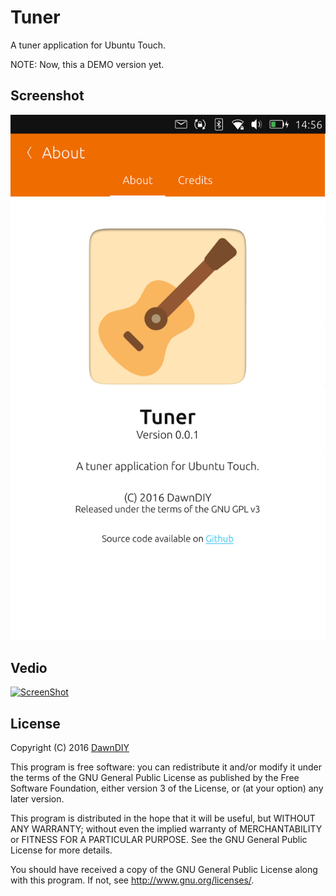 # Tuner
A tuner application for Ubuntu Touch.

NOTE: Now, this a DEMO version yet.

## Screenshot
![Tuner for Ubuntu Touch](https://github.com/dawndiy/tuner/blob/develop/screenshot/tuner-about.png?raw=true)

## Vedio
[![ScreenShot](https://i.vimeocdn.com/video/570080430.jpg?mw=1500&mh=844&q=70)](https://vimeo.com/166071075)

## License

Copyright (C) 2016  [DawnDIY](http://dawndiy.com/)

This program is free software: you can redistribute it and/or modify
it under the terms of the GNU General Public License as published by
the Free Software Foundation, either version 3 of the License, or
(at your option) any later version.

This program is distributed in the hope that it will be useful,
but WITHOUT ANY WARRANTY; without even the implied warranty of
MERCHANTABILITY or FITNESS FOR A PARTICULAR PURPOSE.  See the
GNU General Public License for more details.

You should have received a copy of the GNU General Public License
along with this program.  If not, see <http://www.gnu.org/licenses/>.


